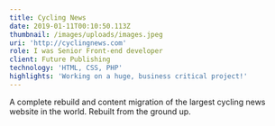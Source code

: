 ```yaml
---
title: Cycling News
date: 2019-01-11T00:10:50.113Z
thumbnail: /images/uploads/images.jpeg
uri: 'http://cyclingnews.com'
role: I was Senior Front-end developer
client: Future Publishing
technology: 'HTML, CSS, PHP'
highlights: 'Working on a huge, business critical project!'
---
```

A complete rebuild and content migration of the largest cycling news website in the world. Rebuilt from the ground up.
